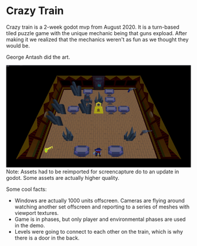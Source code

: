 # Crazy Train
Crazy train is a 2-week godot mvp from August 2020. It is a turn-based tiled
puzzle game with the unique mechanic being that guns expload. After making it
we realized that the mechanics weren't as fun as we thought they would be.

George Antash did the art.

![gameplay](media/ct.gif)
Note: Assets had to be reimported for screencapture do to an update in godot.
Some assets are actually higher quality.

Some cool facts:
* Windows are actually 1000 units offscreen. Cameras are flying around watching
another set offscreen and reporting to a series of meshes with viewport textures.
* Game is in phases, but only player and environmental phases are used in the
demo.
* Levels were going to connect to each other on the train, which is why there is
a door in the back.
